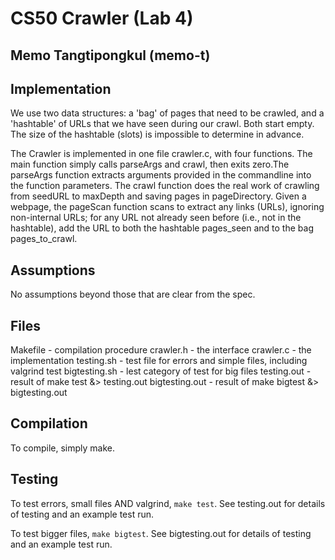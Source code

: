 # CS50 Crawler (Lab 4)
## Memo Tangtipongkul (memo-t)

## Implementation
We use two data structures: a 'bag' of pages that need to be crawled, and a 'hashtable' of URLs that we have seen during our crawl. Both start empty. The size of the hashtable (slots) is impossible to determine in advance.

The Crawler is implemented in one file crawler.c, with four functions. The main function simply calls parseArgs and crawl, then exits zero.The parseArgs function extracts arguments provided in the commandline into the function parameters. The crawl function does the real work of crawling from seedURL to maxDepth and saving pages in pageDirectory. Given a webpage, the pageScan function scans to extract any links (URLs), ignoring non-internal URLs; for any URL not already seen before (i.e., not in the hashtable), add the URL to both the hashtable pages_seen and to the bag pages_to_crawl. 

## Assumptions
No assumptions beyond those that are clear from the spec.

## Files
Makefile - compilation procedure
crawler.h - the interface
crawler.c - the implementation
testing.sh - test file for errors and simple files, including valgrind test
bigtesting.sh - lest category of test for big files
testing.out - result of make test &> testing.out
bigtesting.out - result of make bigtest &> bigtesting.out

## Compilation
To compile, simply make.

## Testing

To test errors, small files AND valgrind, `make test`. See testing.out for details of testing and an example test run.

To test bigger files, `make bigtest`. See bigtesting.out for details of testing and an example test run.